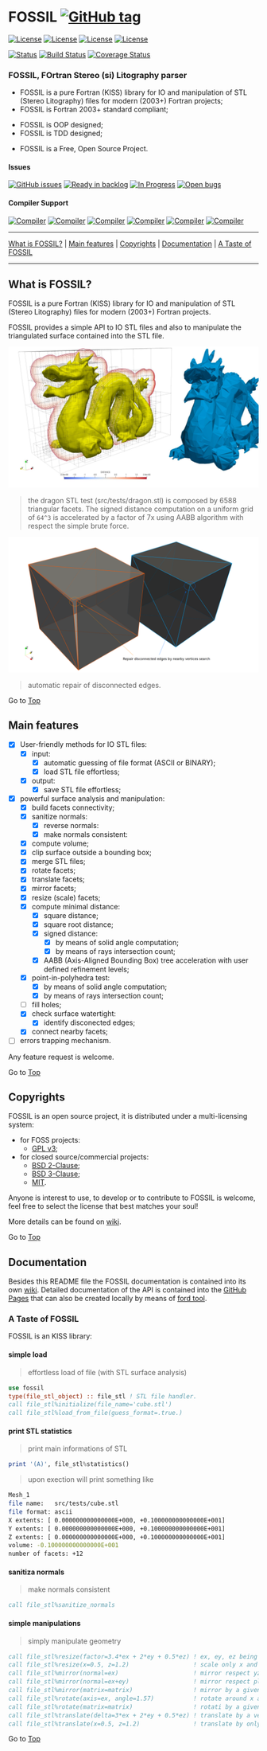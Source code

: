 <a name="top"></a>

# FOSSIL [![GitHub tag](https://img.shields.io/github/tag/szaghi/FOSSIL.svg)]()

[![License](https://img.shields.io/badge/license-GNU%20GeneraL%20Public%20License%20v3%20,%20GPLv3-blue.svg)]()
[![License](https://img.shields.io/badge/license-BSD2-red.svg)]()
[![License](https://img.shields.io/badge/license-BSD3-red.svg)]()
[![License](https://img.shields.io/badge/license-MIT-red.svg)]()

[![Status](https://img.shields.io/badge/status-stable-brightgreen.svg)]()
[![Build Status](https://travis-ci.org/szaghi/FOSSIL.svg?branch=master)](https://travis-ci.org/szaghi/FOSSIL)
[![Coverage Status](https://img.shields.io/codecov/c/github/szaghi/FOSSIL.svg)](http://codecov.io/github/szaghi/FOSSIL?branch=master)

### FOSSIL, FOrtran Stereo (si) Litography parser

+ FOSSIL is a pure Fortran (KISS) library for IO and manipulation of STL (Stereo Litography) files for modern (2003+) Fortran projects;
+ FOSSIL is Fortran 2003+ standard compliant;
- FOSSIL is OOP designed;
- FOSSIL is TDD designed;
+ FOSSIL is a Free, Open Source Project.

#### Issues
[![GitHub issues](https://img.shields.io/github/issues/szaghi/FOSSIL.svg)]()
[![Ready in backlog](https://badge.waffle.io/szaghi/FOSSIL.png?label=ready&title=Ready)](https://waffle.io/szaghi/FOSSIL)
[![In Progress](https://badge.waffle.io/szaghi/FOSSIL.png?label=in%20progress&title=In%20Progress)](https://waffle.io/szaghi/FOSSIL)
[![Open bugs](https://badge.waffle.io/szaghi/FOSSIL.png?label=bug&title=Open%20Bugs)](https://waffle.io/szaghi/FOSSIL)

#### Compiler Support

[![Compiler](https://img.shields.io/badge/GNU-v5.3.0+-orange.svg)]()
[![Compiler](https://img.shields.io/badge/Intel-v16.x+-brightgreen.svg)]()
[![Compiler](https://img.shields.io/badge/IBM%20XL-not%20tested-yellow.svg)]()
[![Compiler](https://img.shields.io/badge/g95-not%20tested-yellow.svg)]()
[![Compiler](https://img.shields.io/badge/NAG-not%20tested-yellow.svg)]()
[![Compiler](https://img.shields.io/badge/PGI-not%20tested-yellow.svg)]()

---

[What is FOSSIL?](#what-is-fossil?) | [Main features](#main-features) | [Copyrights](#copyrights) | [Documentation](#documentation) | [A Taste of FOSSIL](#a-taste-of-fossil)

---

## What is FOSSIL?

FOSSIL is a pure Fortran (KISS) library for IO and manipulation of STL (Stereo Litography) files for modern (2003+) Fortran projects.

FOSSIL provides a simple API to IO STL files and also to manipulate the triangulated surface contained into the STL file.

![dragon](pre_docs/dragon.jpg)

> the dragon STL test (src/tests/dragon.stl) is composed by 6588 triangular facets. The signed distance computation on a uniform
> grid of `64^3` is accelerated by a factor of 7x using AABB algorithm with respect the simple brute force.

![disconnected-cube](pre_docs/disconnected-cube.png)

> automatic repair of disconnected edges.

Go to [Top](#top)

## Main features

* [X] User-friendly methods for IO STL files:
    * [x] input:
        * [x] automatic guessing of file format (ASCII or BINARY);
        * [x] load STL file effortless;
    * [x] output:
        * [x] save STL file effortless;
* [x] powerful surface analysis and manipulation:
    * [x] build facets connectivity;
    * [x] sanitize normals:
        * [x] reverse normals:
        * [x] make normals consistent:
    * [x] compute volume;
    * [x] clip surface outside a bounding box;
    * [x] merge STL files;
    * [x] rotate facets;
    * [x] translate facets;
    * [x] mirror facets;
    * [x] resize (scale) facets;
    * [x] compute minimal distance:
        * [x] square distance;
        * [x] square root distance;
        * [x] signed distance:
            * [x] by means of solid angle computation;
            * [x] by means of rays intersection count;
        * [x] AABB (Axis-Aligned Bounding Box) tree acceleration with user defined refinement levels;
    * [x] point-in-polyhedra test:
        * [x] by means of solid angle computation;
        * [x] by means of rays intersection count;
    * [ ] fill holes;
    * [x] check surface watertight:
        * [x] identify disconected edges;
    * [x] connect nearby facets;
* [ ] errors trapping mechanism.

Any feature request is welcome.

Go to [Top](#top)

## Copyrights

FOSSIL is an open source project, it is distributed under a multi-licensing system:

+ for FOSS projects:
  - [GPL v3](http://www.gnu.org/licenses/gpl-3.0.html);
+ for closed source/commercial projects:
  - [BSD 2-Clause](http://opensource.org/licenses/BSD-2-Clause);
  - [BSD 3-Clause](http://opensource.org/licenses/BSD-3-Clause);
  - [MIT](http://opensource.org/licenses/MIT).

Anyone is interest to use, to develop or to contribute to FOSSIL is welcome, feel free to select the license that best matches your soul!

More details can be found on [wiki](https://github.com/szaghi/FOSSIL/wiki/Copyrights).

Go to [Top](#top)

## Documentation

Besides this README file the FOSSIL documentation is contained into its own [wiki](https://github.com/szaghi/FOSSIL/wiki). Detailed documentation of the API is contained into the [GitHub Pages](http://szaghi.github.io/FOSSIL/) that can also be created locally by means of [ford tool](https://github.com/cmacmackin/ford).

### A Taste of FOSSIL

FOSSIL is an KISS library:

#### simple load
> effortless load of file (with STL surface analysis)
```fortran
use fossil
type(file_stl_object) :: file_stl ! STL file handler.
call file_stl%initialize(file_name='cube.stl')
call file_stl%load_from_file(guess_format=.true.)
```

#### print STL statistics
> print main informations of STL
```fortran
print '(A)', file_stl%statistics()
```
> upon exection will print something like
```bash
Mesh_1
file name:   src/tests/cube.stl
file format: ascii
X extents: [ 0.000000000000000E+000, +0.100000000000000E+001]
Y extents: [ 0.000000000000000E+000, +0.100000000000000E+001]
Z extents: [ 0.000000000000000E+000, +0.100000000000000E+001]
volume: -0.100000000000000E+001
number of facets: +12
```

#### sanitiza normals
> make normals consistent
```fortran
call file_stl%sanitize_normals
```

#### simple manipulations
> simply manipulate geometry
```fortran
call file_stl%resize(factor=3.4*ex + 2*ey + 0.5*ez) ! ex, ey, ez being axis versors
call file_stl%resize(x=0.5, z=1.2)                  ! scale only x and z axis
call file_stl%mirror(normal=ex)                     ! mirror respect yz-plane
call file_stl%mirror(normal=ex+ey)                  ! mirror respect plane with normal ex+ey
call file_stl%mirror(matrix=matrix)                 ! mirror by a given mirroring matrix
call file_stl%rotate(axis=ex, angle=1.57)           ! rotate around x axis by pi/2
call file_stl%rotate(matrix=matrix)                 ! rotati by a given rotating matrix
call file_stl%translate(delta=3*ex + 2*ey + 0.5*ez) ! translate by a vectorial delta
call file_stl%translate(x=0.5, z=1.2)               ! translate by only x and z delta
```

Go to [Top](#top)
